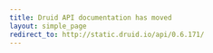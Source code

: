```yaml
---
title: Druid API documentation has moved
layout: simple_page
redirect_to: http://static.druid.io/api/0.6.171/
---
```

